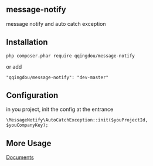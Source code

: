 ## message-notify
message notify and auto catch exception

## Installation

```
php composer.phar require qqingdou/message-notify
```

or add

```
"qqingdou/message-notify": "dev-master"
```

## Configuration

in you project, init the config at the entrance

```
\MessageNotify\AutoCatchException::init($youProjectId, $youCompanyKey);
```

## More Usage

[Documents](https://www.51baocuo.com/docs/_book/ 'Documents')